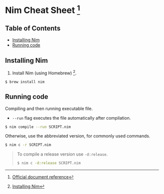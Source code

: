 # Nim Cheat Sheet [^document] <!-- omit in toc -->
[^document]: [Official document reference](https://nim-lang.org/documentation.html)

## Table of Contents <!-- omit in toc -->
- [Installing Nim](#installing-nim)
- [Running code](#running-code)

## Installing Nim
1. Install Nim (using Homebrew) [^installation].
```
$ brew install nim
```
[^installation]: [Installing Nim](https://nim-lang.org/install_unix.html)

## Running code
Compiling and then running executable file.
- `--run` flag executes the file automatically after compilation.
```bash
$ nim compile --run SCRIPT.nim
```

Otherwise, use the abbreviated version, for commonly used commands.
```bash
$ nim c -r SCRIPT.nim
```

> To compile a release version use `-d:release`.
> ```bash
> $ nim c -d:release SCRIPT.nim
> ```
